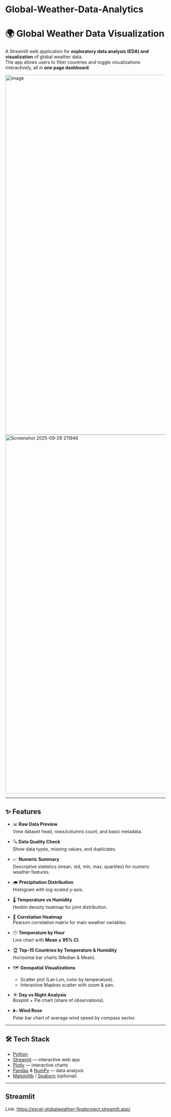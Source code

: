 # Global-Weather-Data-Analytics

# 🌍 Global Weather Data Visualization

A Streamlit web application for **exploratory data analysis (EDA) and visualization** of global weather data.  
The app allows users to filter countries and toggle visualizations interactively, all in **one page dashboard**.

<img width="1920" height="1128" alt="image" src="https://github.com/user-attachments/assets/41bdf083-e161-4610-b6af-f1d71f6f6dc1" />
<img width="1920" height="1124" alt="Screenshot 2025-09-29 211946" src="https://github.com/user-attachments/assets/b47cfe2f-39c2-49d1-abc3-d4051e7dfc76" />



---

## ✨ Features

- 📊 **Raw Data Preview**  
  View dataset head, rows/columns count, and basic metadata.

- 🔍 **Data Quality Check**  
  Show data types, missing values, and duplicates.

- 📈 **Numeric Summary**  
  Descriptive statistics (mean, std, min, max, quartiles) for numeric weather features.

- 🌧 **Precipitation Distribution**  
  Histogram with log-scaled y-axis.

- 🌡 **Temperature vs Humidity**  
  Hexbin density heatmap for joint distribution.

- 🔗 **Correlation Heatmap**  
  Pearson correlation matrix for main weather variables.

- 🕑 **Temperature by Hour**  
  Line chart with **Mean ± 95% CI**.

- 🏆 **Top-15 Countries by Temperature & Humidity**  
  Horizontal bar charts (Median & Mean).

- 🗺 **Geospatial Visualizations**  
  - Scatter plot (Lat–Lon, color by temperature).  
  - Interactive Mapbox scatter with zoom & pan.

- ☀️ **Day vs Night Analysis**  
  Boxplot + Pie chart (share of observations).

- 🌬 **Wind Rose**  
  Polar bar chart of average wind speed by compass sector.

---

## 🛠 Tech Stack

- [Python](https://www.python.org/)  
- [Streamlit](https://streamlit.io/) — interactive web app  
- [Plotly](https://plotly.com/python/) — interactive charts  
- [Pandas](https://pandas.pydata.org/) & [NumPy](https://numpy.org/) — data analysis  
- [Matplotlib](https://matplotlib.org/) / [Seaborn](https://seaborn.pydata.org/) (optional)

---

## Streamlit
Link: https://excel-globalweather-finalproject.streamlit.app/
